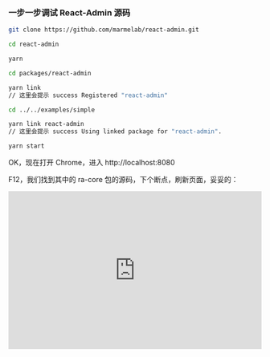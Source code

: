 ### 一步一步调试 React-Admin 源码

```sh
git clone https://github.com/marmelab/react-admin.git

cd react-admin

yarn

cd packages/react-admin

yarn link
// 这里会提示 success Registered "react-admin"

cd ../../examples/simple

yarn link react-admin
// 这里会提示 success Using linked package for "react-admin".

yarn start

```

OK，现在打开 Chrome，进入 http://localhost:8080

F12，我们找到其中的 ra-core 包的源码，下个断点，刷新页面，妥妥的：

<div style="width: 100%; height: 0px; position: relative; padding-bottom: 62.500%;"><iframe src="https://streamable.com/s/3evkg/tzvjqb" frameborder="0" width="100%" height="100%" allowfullscreen style="width: 100%; height: 100%; position: absolute;"></iframe></div>